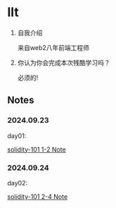 # llt

1. 自我介绍 

   来自web2八年前端工程师

2. 你认为你会完成本次残酷学习吗？

   必须的!

## Notes

<!-- Content_START -->

### 2024.09.23

day01:

[solidity-101 1-2 Note](/content/llt/101.md)

### 2024.09.24

day02:

[solidity-101 2-4 Note](/content/llt/102.md)



<!-- Content_END -->
